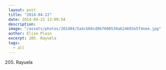 ```yaml
---
layout: post
title: "2014-04-22"
date: 2014-04-22 13:09:54
description: 
image: "/assets/photos/201404/5a4cb60cd0b7600538a624693e5f4eee.jpg"
author: Elise Plain
excerpt: 205. Rayuela
tags: 
  - all
---
```


205. Rayuela
<p></p>
